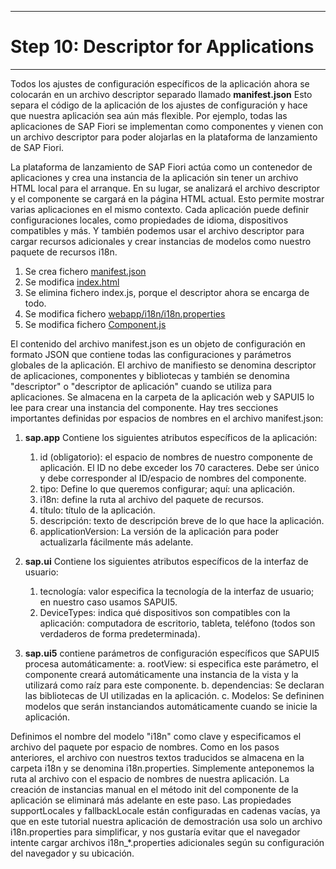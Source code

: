 ********************************
# Step 10: Descriptor for Applications
********************************

Todos los ajustes de configuración específicos de la aplicación ahora se colocarán en un archivo descriptor separado llamado **manifest.json**
Esto separa el código de la aplicación de los ajustes de configuración y hace que nuestra aplicación sea aún más flexible.
Por ejemplo, todas las aplicaciones de SAP Fiori se implementan como componentes y vienen con un archivo descriptor para poder alojarlas en la plataforma de lanzamiento de SAP Fiori.

La plataforma de lanzamiento de SAP Fiori actúa como un contenedor de aplicaciones y crea una 
instancia de la aplicación sin tener un archivo HTML local para el arranque. 
En su lugar, se analizará el archivo descriptor y el componente se cargará en la página HTML actual.
Esto permite mostrar varias aplicaciones en el mismo contexto. Cada aplicación puede definir 
configuraciones locales, como propiedades de idioma, dispositivos compatibles y más.
Y también podemos usar el archivo descriptor para cargar recursos adicionales y crear instancias 
de modelos como nuestro paquete de recursos i18n.

1. Se crea fichero [manifest.json](webapp/manifest.json)
2. Se modifica [index.html](webapp/index.html)
3. Se elimina fichero index.js, porque el descriptor ahora se encarga de todo.
4. Se modifica fichero [webapp/i18n/i18n.properties](webapp/i18n/i18n.properties)
5. Se modifica fichero [Component.js](webapp/Component.js)

El contenido del archivo manifest.json es un objeto de configuración en formato JSON que contiene todas las configuraciones y parámetros globales de la aplicación.
El archivo de manifiesto se denomina descriptor de aplicaciones, componentes y bibliotecas y 
también se denomina "descriptor" o "descriptor de aplicación" cuando se utiliza para aplicaciones.
Se almacena en la carpeta de la aplicación web y SAPUI5 lo lee para crear una instancia del componente. 
Hay tres secciones importantes definidas por espacios de nombres en el archivo manifest.json:


1. **sap.app**
   Contiene los siguientes atributos específicos de la aplicación:
    1. id (obligatorio): el espacio de nombres de nuestro componente de aplicación.
    El ID no debe exceder los 70 caracteres. Debe ser único y debe corresponder al ID/espacio 
    de nombres del componente.
    2. tipo: Define lo que queremos configurar; aquí: una aplicación.
    3. i18n: define la ruta al archivo del paquete de recursos.
    4. título: título de la aplicación.
    5. descripción: texto de descripción breve de lo que hace la aplicación.
    6. applicationVersion: La versión de la aplicación para poder actualizarla fácilmente más adelante.


2. **sap.ui**
   Contiene los siguientes atributos específicos de la interfaz de usuario:
   1. tecnología: valor especifica la tecnología de la interfaz de usuario; 
   en nuestro caso usamos SAPUI5.
   2. DeviceTypes: indica qué dispositivos son compatibles con la aplicación: 
   computadora de escritorio, tableta, teléfono (todos son verdaderos de forma predeterminada).


3. **sap.ui5** contiene parámetros de configuración específicos que SAPUI5 procesa automáticamente:
a. rootView: si especifica este parámetro, el componente creará automáticamente una instancia de la vista y la utilizará como raíz para este componente.
b. dependencias: Se declaran las bibliotecas de UI utilizadas en la aplicación.
c. Modelos: Se defininen modelos que serán instanciandos automáticamente cuando se inicie la aplicación.


Definimos el nombre del modelo "i18n" como clave y especificamos el archivo del paquete por espacio de nombres. 
Como en los pasos anteriores, el archivo con nuestros textos traducidos se almacena en la carpeta i18n y se denomina i18n.properties. Simplemente anteponemos la ruta al archivo con el espacio de nombres de nuestra aplicación. La creación de instancias manual en el método init del componente de la aplicación se eliminará más adelante en este paso. Las propiedades supportLocales y fallbackLocale están configuradas en cadenas vacías, ya que en este tutorial nuestra aplicación de demostración usa solo un archivo i18n.properties para simplificar, y nos gustaría evitar que el navegador intente cargar archivos i18n_*.properties adicionales según su configuración del navegador y su ubicación. 

